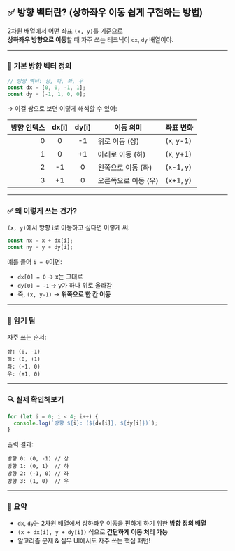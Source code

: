 ## ✅ 방향 벡터란? (상하좌우 이동 쉽게 구현하는 방법)

2차원 배열에서 어떤 좌표 `(x, y)`를 기준으로  
**상하좌우 방향으로 이동**할 때 자주 쓰는 테크닉이 `dx`, `dy` 배열이야.

---

### 📌 기본 방향 벡터 정의

```js
// 방향 벡터: 상, 하, 좌, 우
const dx = [0, 0, -1, 1];
const dy = [-1, 1, 0, 0];
```

→ 이걸 쌍으로 보면 이렇게 해석할 수 있어:

| 방향 인덱스 | dx[i] | dy[i] | 이동 의미            | 좌표 변화 |
| ----------: | :---: | :---: | -------------------- | --------- |
|           0 |   0   |  -1   | 위로 이동 (상)       | (x, y-1)  |
|           1 |   0   |  +1   | 아래로 이동 (하)     | (x, y+1)  |
|           2 |  -1   |   0   | 왼쪽으로 이동 (좌)   | (x-1, y)  |
|           3 |  +1   |   0   | 오른쪽으로 이동 (우) | (x+1, y)  |

---

### ✅ 왜 이렇게 쓰는 건가?

`(x, y)`에서 방향 i로 이동하고 싶다면 이렇게 써:

```js
const nx = x + dx[i];
const ny = y + dy[i];
```

예를 들어 `i = 0`이면:

- `dx[0] = 0` → x는 그대로
- `dy[0] = -1` → y가 하나 위로 올라감
- 즉, `(x, y-1)` → **위쪽으로 한 칸 이동**

---

### 🧠 암기 팁

자주 쓰는 순서:

```
상: (0, -1)
하: (0, +1)
좌: (-1, 0)
우: (+1, 0)
```

---

### 🔍 실제 확인해보기

```js
for (let i = 0; i < 4; i++) {
  console.log(`방향 ${i}: (${dx[i]}, ${dy[i]})`);
}
```

출력 결과:

```
방향 0: (0, -1) // 상
방향 1: (0, 1)  // 하
방향 2: (-1, 0) // 좌
방향 3: (1, 0)  // 우
```

---

### 🎯 요약

- `dx`, `dy`는 2차원 배열에서 상하좌우 이동을 편하게 하기 위한 **방향 정의 배열**
- `(x + dx[i], y + dy[i])` 식으로 **간단하게 이동 처리 가능**
- 알고리즘 문제 & 실무 UI에서도 자주 쓰는 핵심 패턴!
